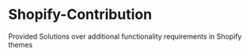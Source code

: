 # Shopify-Contribution
Provided Solutions over additional functionality requirements in Shopify themes
